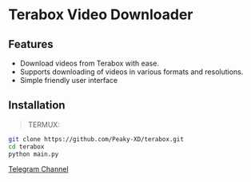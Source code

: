 # Terabox Video Downloader
## Features

- Download videos from Terabox with ease.
- Supports downloading of videos in various formats and resolutions.
- Simple friendly user interface

## Installation

> TERMUX:

```bash
git clone https://github.com/Peaky-XD/terabox.git
cd terabox
python main.py
```
[Telegram Channel](https://t.me/peaky_xd)
